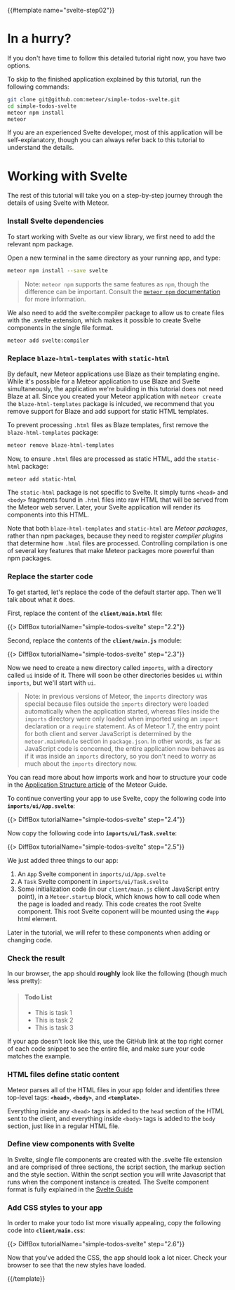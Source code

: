 {{#template name="svelte-step02"}}
# In a hurry?

If you don't have time to follow this detailed tutorial right now, you have two options.

To skip to the finished application explained by this tutorial, run the following commands:

```sh
git clone git@github.com:meteor/simple-todos-svelte.git
cd simple-todos-svelte
meteor npm install
meteor
```

If you are an experienced Svelte developer, most of this application will be self-explanatory, though you can always refer back to this tutorial to understand the details.

# Working with Svelte

The rest of this tutorial will take you on a step-by-step journey through the details of using Svelte with Meteor.

### Install Svelte dependencies

To start working with Svelte as our view library, we first need to add the relevant npm package.

Open a new terminal in the same directory as your running app, and type:

```sh
meteor npm install --save svelte
```

> Note: `meteor npm` supports the same features as `npm`, though the difference can be important. Consult the [`meteor npm` documentation](https://docs.meteor.com/commandline.html#meteornpm) for more information.

We also need to add the svelte:compiler package to allow us to create files with the .svelte extension, which makes it possible to create Svelte components in the single file format.

```sh
meteor add svelte:compiler
```

### Replace `blaze-html-templates` with `static-html`

By default, new Meteor applications use Blaze as their templating engine. While it's possible for a Meteor application to use Blaze and Svelte simultaneously, the application we're building in this tutorial does not need Blaze at all. Since you created your Meteor application with `meteor create` the `blaze-html-templates` package is inlcuded, we recommend that you remove support for Blaze and add support for static HTML templates.

To prevent processing `.html` files as Blaze templates, first remove the `blaze-html-templates` package:

```sh
meteor remove blaze-html-templates
```

Now, to ensure `.html` files are processed as static HTML, add the `static-html` package:

```sh
meteor add static-html
```

The `static-html` package is not specific to Svelte. It simply turns `<head>` and `<body>` fragments found in `.html` files into raw HTML that will be served from the Meteor web server. Later, your Svelte application will render its components into this HTML.

Note that both `blaze-html-templates` and `static-html` are _Meteor packages_, rather than npm packages, because they need to register _compiler plugins_ that determine how `.html` files are processed. Controlling compilation is one of several key features that make Meteor packages more powerful than npm packages.

### Replace the starter code

To get started, let's replace the code of the default starter app. Then we'll talk about what it does.

First, replace the content of the **`client/main.html`** file:

{{> DiffBox tutorialName="simple-todos-svelte" step="2.2"}}

Second, replace the contents of the **`client/main.js`** module:

{{> DiffBox tutorialName="simple-todos-svelte" step="2.3"}}

Now we need to create a new directory called `imports`, with a directory called `ui` inside of it. There will soon be other directories besides `ui` within `imports`, but we'll start with `ui`.

> Note: in previous versions of Meteor, the `imports` directory was special because files outside the `imports` directory were loaded automatically when the application started, whereas files inside the `imports` directory were only loaded when imported using an `import` declaration or a `require` statement. As of Meteor 1.7, the entry point for both client and server JavaScript is determined by the `meteor.mainModule` section in `package.json`. In other words, as far as JavaScript code is concerned, the entire application now behaves as if it was inside an `imports` directory, so you don't need to worry as much about the `imports` directory now.

You can read more about how imports work and how to structure your code in the [Application Structure article](http://guide.meteor.com/structure.html) of the Meteor Guide.

To continue converting your app to use Svelte, copy the following code into **`imports/ui/App.svelte`**:

{{> DiffBox tutorialName="simple-todos-svelte" step="2.4"}}

Now copy the following code into **`imports/ui/Task.svelte`**:

{{> DiffBox tutorialName="simple-todos-svelte" step="2.5"}}

We just added three things to our app:

1. An `App` Svelte component in `imports/ui/App.svelte`
2. A `Task` Svelte component in `imports/ui/Task.svelte`
3. Some initialization code (in our `client/main.js` client JavaScript entry point), in a `Meteor.startup` block, which knows how to call code when the page is loaded and ready. This code creates the root Svelte component. This root Svelte coponent will be mounted using the `#app` html element.

Later in the tutorial, we will refer to these components when adding or changing code.

### Check the result

In our browser, the app should **roughly** look like the following (though much less pretty):

> #### Todo List
>
> - This is task 1
> - This is task 2
> - This is task 3

If your app doesn't look like this, use the GitHub link at the top right corner of each code snippet to see the entire file, and make sure your code matches the example.

### HTML files define static content

Meteor parses all of the HTML files in your app folder and identifies three top-level tags: **`<head>`**, **`<body>`**, and **`<template>`**.

Everything inside any `<head>` tags is added to the `head` section of the HTML sent to the client, and everything inside `<body>` tags is added to the `body` section, just like in a regular HTML file.

### Define view components with Svelte

In Svelte, single file components are created with the .svelte file extension and are comprised of three sections, the script section, the markup section and the style section. Within the script section you will write Javascript that runs when the component instance is created. The Svelte component format is fully explained in the  [Svelte Guide](https://svelte.dev/docs#Component_format)

### Add CSS styles to your app

In order to make your todo list more visually appealing, copy the following code into **`client/main.css`**:

{{> DiffBox tutorialName="simple-todos-svelte" step="2.6"}}

Now that you've added the CSS, the app should look a lot nicer. Check your browser to see that the new styles have loaded.

{{/template}}
